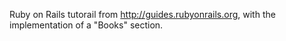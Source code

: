 Ruby on Rails tutorail from http://guides.rubyonrails.org, with the implementation of a "Books" section.
